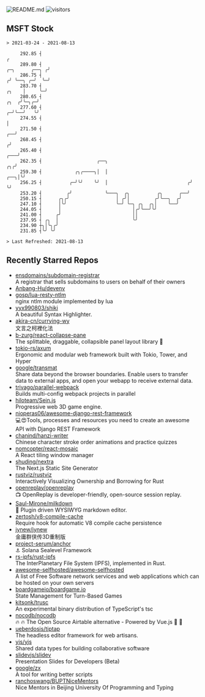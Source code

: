 ![README.md](https://github.com/Gerhut/Gerhut/workflows/README.md/badge.svg)
![visitors](https://visitors.vercel.app/Gerhut/Gerhut?token=8cf69d1f6813d272ef062726b6070c9be4ff72038cfe5a7ded7384a8da65d866)

## MSFT Stock

```
> 2021-03-24 - 2021-08-13

     292.85 ┤                                                                                                  ╭ 
     289.80 ┤                                                                                   ╭─╮      ╭──╮ ╭╯ 
     286.75 ┤                                                                                  ╭╯ ╰──╮ ╭─╯  ╰─╯  
     283.70 ┤                                                                            ╭╮    │     ╰─╯         
     280.65 ┤                                                                       ╭╮  ╭╯╰─╮╭─╯                 
     277.60 ┤                                                                     ╭─╯╰──╯   ╰╯                   
     274.55 ┤                                                                     │                              
     271.50 ┤                                                                  ╭──╯                              
     268.45 ┤                                                                 ╭╯                                 
     265.40 ┤                                                             ╭───╯                                  
     262.35 ┤                    ╭──╮                                  ╭╮╭╯                                      
     259.30 ┤            ╭╮╭────╮│  │                              ╭──╮│╰╯                                       
     256.25 ┤          ╭─╯╰╯    ╰╯  │                             ╭╯  ╰╯                                         
     253.20 ┤         ╭╯            ╰───╮  ╭╮          ╭╮      ╭──╯                                              
     250.15 ┤      ╭╮╭╯                 │ ╭╯│         ╭╯╰──╮  ╭╯                                                 
     247.10 ┤      │╰╯                  ╰─╯ ╰─╮ ╭╮  ╭╮│    ╰──╯                                                  
     244.05 ┤      │                          │╭╯╰──╯╰╯                                                          
     241.00 ┤     ╭╯                          ││                                                                 
     237.95 ┤ ╭╮  │                           ╰╯                                                                 
     234.90 ┼╮│╰╮╭╯                                                                                              
     231.85 ┤╰╯ ╰╯                                                                                               

> Last Refreshed: 2021-08-13
```

## Recently Starred Repos

- [ensdomains/subdomain-registrar](https://github.com/ensdomains/subdomain-registrar)  
  A registrar that sells subdomains to users on behalf of their owners
- [Anbang-Hu/devenv](https://github.com/Anbang-Hu/devenv)  
- [gosp/lua-resty-ntlm](https://github.com/gosp/lua-resty-ntlm)  
  nginx ntlm module implemented by lua
- [yyx990803/shiki](https://github.com/yyx990803/shiki)  
  A beautiful Syntax Highlighter.
- [akira-cn/currying-wy](https://github.com/akira-cn/currying-wy)  
  文言之柯裡化法
- [b-zurg/react-collapse-pane](https://github.com/b-zurg/react-collapse-pane)  
  The splittable, draggable, collapsible panel layout library 🎉
- [tokio-rs/axum](https://github.com/tokio-rs/axum)  
  Ergonomic and modular web framework built with Tokio, Tower, and Hyper
- [google/transmat](https://github.com/google/transmat)  
  Share data beyond the browser boundaries. Enable users to transfer data to external apps, and open your webapp to receive external data.
- [trivago/parallel-webpack](https://github.com/trivago/parallel-webpack)  
  Builds multi-config webpack projects in parallel
- [hiloteam/Sein.js](https://github.com/hiloteam/Sein.js)  
  Progressive web 3D game engine.
- [nioperas06/awesome-django-rest-framework](https://github.com/nioperas06/awesome-django-rest-framework)  
   💻😍Tools, processes and resources you need to create an awesome API with Django REST Framework
- [chanind/hanzi-writer](https://github.com/chanind/hanzi-writer)  
  Chinese character stroke order animations and practice quizzes
- [nomcopter/react-mosaic](https://github.com/nomcopter/react-mosaic)  
  A React tiling window manager
- [shuding/nextra](https://github.com/shuding/nextra)  
  The Next.js Static Site Generator
- [rustviz/rustviz](https://github.com/rustviz/rustviz)  
  Interactively Visualizing Ownership and Borrowing for Rust
- [openreplay/openreplay](https://github.com/openreplay/openreplay)  
  :tv: OpenReplay is developer-friendly, open-source session replay.
- [Saul-Mirone/milkdown](https://github.com/Saul-Mirone/milkdown)  
  🍼 Plugin driven WYSIWYG  markdown editor.
- [zertosh/v8-compile-cache](https://github.com/zertosh/v8-compile-cache)  
  Require hook for automatic V8 compile cache persistence
- [jynew/jynew](https://github.com/jynew/jynew)  
  金庸群侠传3D重制版
- [project-serum/anchor](https://github.com/project-serum/anchor)  
  ⚓ Solana Sealevel Framework
- [rs-ipfs/rust-ipfs](https://github.com/rs-ipfs/rust-ipfs)  
  The InterPlanetary File System (IPFS), implemented in Rust.
- [awesome-selfhosted/awesome-selfhosted](https://github.com/awesome-selfhosted/awesome-selfhosted)  
  A list of Free Software network services and web applications which can be hosted on your own servers
- [boardgameio/boardgame.io](https://github.com/boardgameio/boardgame.io)  
  State Management for Turn-Based Games
- [kitsonk/trusc](https://github.com/kitsonk/trusc)  
  An experimental binary distribution of TypeScript's tsc
- [nocodb/nocodb](https://github.com/nocodb/nocodb)  
  🔥 🔥  The Open Source Airtable alternative  - Powered by Vue.js 🚀 🚀  
- [ueberdosis/tiptap](https://github.com/ueberdosis/tiptap)  
  The headless editor framework for web artisans.
- [yjs/yjs](https://github.com/yjs/yjs)  
  Shared data types for building collaborative software
- [slidevjs/slidev](https://github.com/slidevjs/slidev)  
  Presentation Slides for Developers (Beta)
- [google/zx](https://github.com/google/zx)  
  A tool for writing better scripts
- [ranchoswang/BUPTNiceMentors](https://github.com/ranchoswang/BUPTNiceMentors)  
  Nice Mentors in Beijing University Of Programming and Typing 
